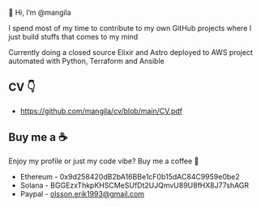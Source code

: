 👋 Hi, I’m @mangila

I spend most of my time to contribute to my own GitHub projects where I just build stuffs that comes to my mind

Currently doing a closed source Elixir and Astro deployed to AWS project automated with Python, Terraform and Ansible

## CV :point_down:
* https://github.com/mangila/cv/blob/main/CV.pdf

## Buy me a :coffee:
Enjoy my profile or just my code vibe? Buy me a coffee :angel:

- Ethereum - 0x9d258420dB2bA16BBe1cF0b15dAC84C9959e0be2
- Solana - BGGEzxThkpKHSCMeSUfDt2UJQmvU89U8fHX8J77shAGR
- Paypal - olsson.erik1993@gmail.com

